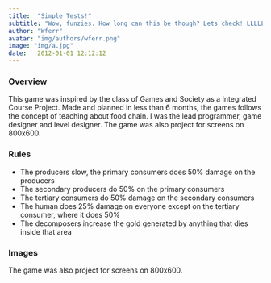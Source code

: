 ```yaml
---
title:  "Simple Tests!"
subtitle: "Wow, funzies. How long can this be though? Lets check! LLLLLLLLLLLLLLLLLLLLLLLLLLLLLLLLLLLLLLLLL! LLLLLLLLLLLLLLLLLLL! LLLLLLLLLLLLLLLLL! LLLLLLLLLLLLLLLLLLLLL! LLLLLLLLLLLLLLLLLLLLLLLLLLLLLL!LLLLLLLLLLLLLLLLLL!LLLLLLLLLLLLLLLL! MMMMMMMMMMMMM!"
author: "Wferr"
avatar: "img/authors/wferr.png"
image: "img/a.jpg"
date:   2012-01-01 12:12:12
---
```


### Overview
This game was inspired by the class of Games and Society as a Integrated Course Project. Made and planned in less than 6 months, the games follows the concept of teaching about food chain. I was the lead programmer, game designer and level designer. The game was also project for screens on 800x600.

### Rules
- The producers slow, the primary consumers does 50% damage on the producers
- The secondary producers do 50% on the primary consumers
- The tertiary consumers do 50% damage on the secondary consumers
- The human does 25% damage on everyone except on the tertiary consumer, where it does 50%
- The decomposers increase the gold generated by anything that dies inside that area

### Images
The game was also project for screens on 800x600.
